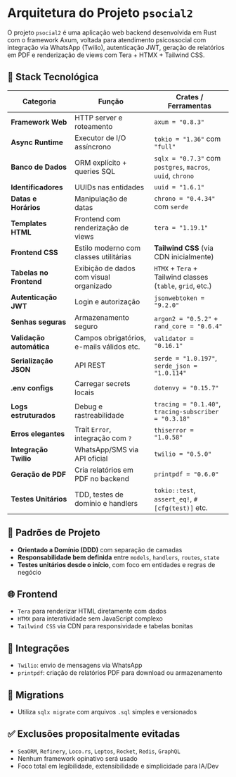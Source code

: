 # Arquitetura do Projeto `psocial2`

O projeto `psocial2` é uma aplicação web backend desenvolvida em Rust com o framework Axum, voltada para atendimento psicossocial com integração via WhatsApp (Twilio), autenticação JWT, geração de relatórios em PDF e renderização de views com Tera + HTMX + Tailwind CSS.

## 🔧 Stack Tecnológica

| Categoria                | Função                                     | Crates / Ferramentas                                         |
|--------------------------|--------------------------------------------|--------------------------------------------------------------|
| **Framework Web**        | HTTP server e roteamento                   | `axum = "0.8.3"`                                             |
| **Async Runtime**        | Executor de I/O assíncrono                 | `tokio = "1.36"` com `"full"`                                |
| **Banco de Dados**       | ORM explícito + queries SQL                | `sqlx = "0.7.3"` com `postgres`, `macros`, `uuid`, `chrono`  |
| **Identificadores**      | UUIDs nas entidades                        | `uuid = "1.6.1"`                                             |
| **Datas e Horários**     | Manipulação de datas                       | `chrono = "0.4.34"` com `serde`                              |
| **Templates HTML**       | Frontend com renderização de views         | `tera = "1.19.1"`                                             |
| **Frontend CSS**         | Estilo moderno com classes utilitárias     | **Tailwind CSS** (via CDN inicialmente)                      |
| **Tabelas no Frontend**  | Exibição de dados com visual organizado    | `HTMX` + `Tera` + Tailwind classes (`table`, `grid`, etc.)   |
| **Autenticação JWT**     | Login e autorização                        | `jsonwebtoken = "9.2.0"`                                     |
| **Senhas seguras**       | Armazenamento seguro                       | `argon2 = "0.5.2"` + `rand_core = "0.6.4"`                    |
| **Validação automática** | Campos obrigatórios, e-mails válidos etc.  | `validator = "0.16.1"`                                       |
| **Serialização JSON**    | API REST                                   | `serde = "1.0.197"`, `serde_json = "1.0.114"`                |
| **.env configs**         | Carregar secrets locais                    | `dotenvy = "0.15.7"`                                         |
| **Logs estruturados**    | Debug e rastreabilidade                    | `tracing = "0.1.40"`, `tracing-subscriber = "0.3.18"`       |
| **Erros elegantes**      | Trait `Error`, integração com `?`          | `thiserror = "1.0.58"`                                       |
| **Integração Twilio**    | WhatsApp/SMS via API oficial               | `twilio = "0.5.0"`                                           |
| **Geração de PDF**       | Cria relatórios em PDF no backend           | `printpdf = "0.6.0"`                                         |
| **Testes Unitários**     | TDD, testes de domínio e handlers          | `tokio::test`, `assert_eq!`, `#[cfg(test)]` etc.             |

## 📆 Padrões de Projeto
- **Orientado a Domínio (DDD)** com separação de camadas
- **Responsabilidade bem definida** entre `models`, `handlers`, `routes`, `state`
- **Testes unitários desde o início**, com foco em entidades e regras de negócio

## 🌐 Frontend
- `Tera` para renderizar HTML diretamente com dados
- `HTMX` para interatividade sem JavaScript complexo
- `Tailwind CSS` via CDN para responsividade e tabelas bonitas

## 🚀 Integrações
- `Twilio`: envio de mensagens via WhatsApp
- `printpdf`: criação de relatórios PDF para download ou armazenamento

## 🔄 Migrations
- Utiliza `sqlx migrate` com arquivos `.sql` simples e versionados

## ✅ Exclusões propositalmente evitadas
- `SeaORM`, `Refinery`, `Loco.rs`, `Leptos`, `Rocket`, `Redis`, `GraphQL`
- Nenhum framework opinativo será usado
- Foco total em legibilidade, extensibilidade e simplicidade para IA/Dev

